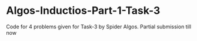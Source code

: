 # Algos-Inductios-Part-1-Task-3
Code for 4 problems given for Task-3 by Spider Algos. 
Partial submission till now 
